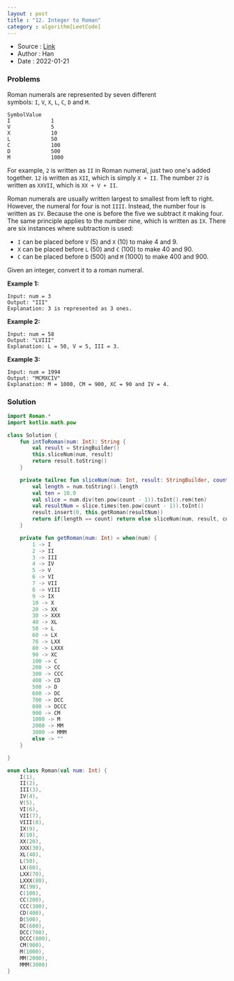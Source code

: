 ```yaml
---
layout : post 
title : "12. Integer to Roman"
category : algorithm[LeetCode]
---
```


* Source : [Link](https://leetcode.com/problems/integer-to-roman/)
* Author : Han
* Date   : 2022-01-21

### Problems
Roman numerals are represented by seven different symbols: `I`, `V`, `X`, `L`, `C`, `D` and `M`.

```
SymbolValue
I             1
V             5
X             10
L             50
C             100
D             500
M             1000
```

For example, `2` is written as `II` in Roman numeral, just two one's added together. `12` is written as `XII`, which is simply `X + II`. The number `27` is written as `XXVII`, which is `XX + V + II`.

Roman numerals are usually written largest to smallest from left to right. However, the numeral for four is not `IIII`. Instead, the number four is written as `IV`. Because the one is before the five we subtract it making four. The same principle applies to the number nine, which is written as `IX`. There are six instances where subtraction is used:

- `I` can be placed before `V` (5) and `X` (10) to make 4 and 9.
- `X` can be placed before `L` (50) and `C` (100) to make 40 and 90.
- `C` can be placed before `D` (500) and `M` (1000) to make 400 and 900.

Given an integer, convert it to a roman numeral.

**Example 1:**

```
Input: num = 3
Output: "III"
Explanation: 3 is represented as 3 ones.

```

**Example 2:**

```
Input: num = 58
Output: "LVIII"
Explanation: L = 50, V = 5, III = 3.

```

**Example 3:**

```
Input: num = 1994
Output: "MCMXCIV"
Explanation: M = 1000, CM = 900, XC = 90 and IV = 4.

```

### Solution

```kotlin
import Roman.*
import kotlin.math.pow

class Solution {
    fun intToRoman(num: Int): String {
        val result = StringBuilder()
        this.sliceNum(num, result)
        return result.toString()
    }

    private tailrec fun sliceNum(num: Int, result: StringBuilder, count: Int = 1) {
        val length = num.toString().length
        val ten = 10.0
        val slice = num.div(ten.pow(count - 1)).toInt().rem(ten)
        val resultNum = slice.times(ten.pow(count - 1)).toInt()
        result.insert(0, this.getRoman(resultNum))
        return if(length == count) return else sliceNum(num, result, count + 1)
    }

    private fun getRoman(num: Int) = when(num) {
        1 -> I
        2 -> II
        3 -> III
        4 -> IV
        5 -> V
        6 -> VI
        7 -> VII
        8 -> VIII
        9 -> IX
        10 -> X
        20 -> XX
        30 -> XXX
        40 -> XL
        50 -> L
        60 -> LX
        70 -> LXX
        80 -> LXXX
        90 -> XC
        100 -> C
        200 -> CC
        300 -> CCC
        400 -> CD
        500 -> D
        600 -> DC
        700 -> DCC
        800 -> DCCC
        900 -> CM
        1000 -> M
        2000 -> MM
        3000 -> MMM
        else -> ""
    }

}

enum class Roman(val num: Int) {
    I(1),
    II(2),
    III(3),
    IV(4),
    V(5),
    VI(6),
    VII(7),
    VIII(8),
    IX(9),
    X(10),
    XX(20),
    XXX(30),
    XL(40),
    L(50),
    LX(60),
    LXX(70),
    LXXX(80),
    XC(90),
    C(100),
    CC(200),
    CCC(300),
    CD(400),
    D(500),
    DC(600),
    DCC(700),
    DCCC(800),
    CM(900),
    M(1000),
    MM(2000),
    MMM(3000)
}
```
